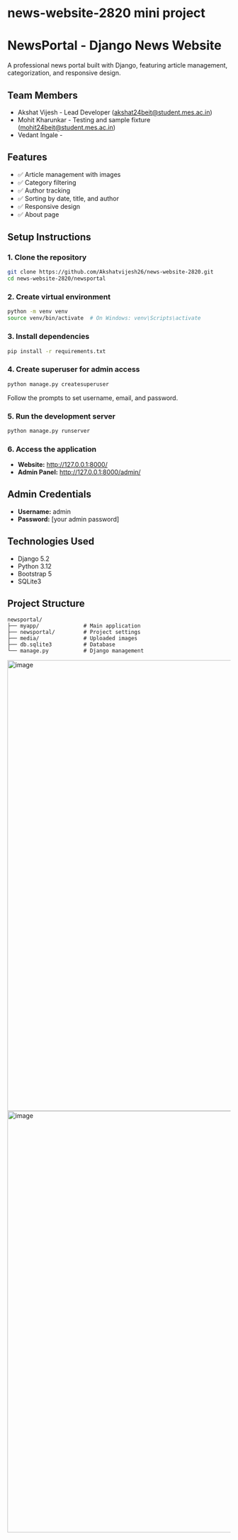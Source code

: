 # news-website-2820 mini project
# NewsPortal - Django News Website

A professional news portal built with Django, featuring article management, categorization, and responsive design.

## Team Members
- Akshat Vijesh - Lead Developer (akshat24beit@student.mes.ac.in)
- Mohit Kharunkar - Testing and sample fixture (mohit24beit@student.mes.ac.in)
- Vedant Ingale - 

## Features
- ✅ Article management with images
- ✅ Category filtering
- ✅ Author tracking
- ✅ Sorting by date, title, and author
- ✅ Responsive design
- ✅ About page

## Setup Instructions

### 1. Clone the repository
```bash
git clone https://github.com/Akshatvijesh26/news-website-2820.git
cd news-website-2820/newsportal
```

### 2. Create virtual environment
```bash
python -m venv venv
source venv/bin/activate  # On Windows: venv\Scripts\activate
```

### 3. Install dependencies
```bash
pip install -r requirements.txt
```
### 4. Create superuser for admin access
```bash
python manage.py createsuperuser
```
Follow the prompts to set username, email, and password.

### 5. Run the development server
```bash
python manage.py runserver
```

### 6. Access the application
- **Website:** http://127.0.0.1:8000/
- **Admin Panel:** http://127.0.0.1:8000/admin/

## Admin Credentials
- **Username:** admin
- **Password:** [your admin password]

## Technologies Used
- Django 5.2
- Python 3.12
- Bootstrap 5
- SQLite3

## Project Structure
```
newsportal/
├── myapp/              # Main application
├── newsportal/         # Project settings
├── media/              # Uploaded images
├── db.sqlite3          # Database
└── manage.py           # Django management
```

<img width="1891" height="1015" alt="image" src="https://github.com/user-attachments/assets/037c90ed-1726-445c-8183-96d5acd180d7" />
<img width="1242" height="949" alt="image" src="https://github.com/user-attachments/assets/d2c90d4f-49e5-423f-9ce4-f5edbb6b59ad" />


